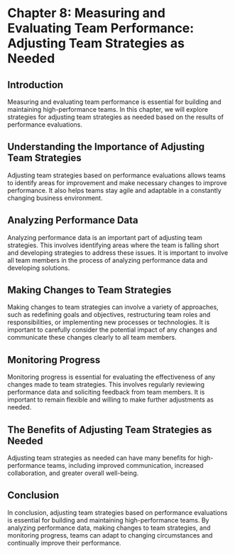 Chapter 8: Measuring and Evaluating Team Performance: Adjusting Team Strategies as Needed
=========================================================================================

Introduction
------------

Measuring and evaluating team performance is essential for building and maintaining high-performance teams. In this chapter, we will explore strategies for adjusting team strategies as needed based on the results of performance evaluations.

Understanding the Importance of Adjusting Team Strategies
---------------------------------------------------------

Adjusting team strategies based on performance evaluations allows teams to identify areas for improvement and make necessary changes to improve performance. It also helps teams stay agile and adaptable in a constantly changing business environment.

Analyzing Performance Data
--------------------------

Analyzing performance data is an important part of adjusting team strategies. This involves identifying areas where the team is falling short and developing strategies to address these issues. It is important to involve all team members in the process of analyzing performance data and developing solutions.

Making Changes to Team Strategies
---------------------------------

Making changes to team strategies can involve a variety of approaches, such as redefining goals and objectives, restructuring team roles and responsibilities, or implementing new processes or technologies. It is important to carefully consider the potential impact of any changes and communicate these changes clearly to all team members.

Monitoring Progress
-------------------

Monitoring progress is essential for evaluating the effectiveness of any changes made to team strategies. This involves regularly reviewing performance data and soliciting feedback from team members. It is important to remain flexible and willing to make further adjustments as needed.

The Benefits of Adjusting Team Strategies as Needed
---------------------------------------------------

Adjusting team strategies as needed can have many benefits for high-performance teams, including improved communication, increased collaboration, and greater overall well-being.

Conclusion
----------

In conclusion, adjusting team strategies based on performance evaluations is essential for building and maintaining high-performance teams. By analyzing performance data, making changes to team strategies, and monitoring progress, teams can adapt to changing circumstances and continually improve their performance.
